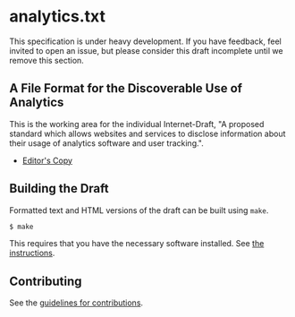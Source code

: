 # analytics.txt

This specification is under heavy development. If you have feedback, feel invited to open an issue, but please consider this draft incomplete until we remove this section.

## A File Format for the Discoverable Use of Analytics

This is the working area for the individual Internet-Draft, "A proposed standard which allows websites and services to disclose information about their usage of analytics software and user tracking.".

* [Editor's Copy](https://offen.github.io/analyticstxt/#go.draft-offen-analyticstxt.html)

## Building the Draft

Formatted text and HTML versions of the draft can be built using `make`.

```sh
$ make
```

This requires that you have the necessary software installed.  See
[the instructions](https://github.com/martinthomson/i-d-template/blob/master/doc/SETUP.md).


## Contributing

See the
[guidelines for contributions](https://github.com/offen/analyticstxt/blob/main/CONTRIBUTING.md).
